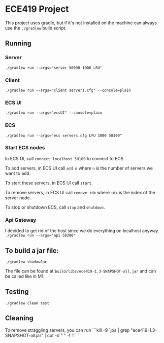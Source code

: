 # ECE419 Project
This project uses gradle, but if it's not installed on the machine can always use the `./gradlew` build script.

## Running
### Server
`./gradlew run --args="server 50000 1000 LRU"`
### Client
`./gradlew run --args="client servers.cfg" --console=plain`
### ECS UI
`./gradlew run --args="ecsUI" --console=plain`
### ECS
`./gradlew run --args="ecs servers.cfg LFU 1000 50100"`
### Start ECS nodes
In ECS UI, call ```connect localhost 50100``` to connect to ECS. 

To add servers, in ECS UI call ```add n``` where ```n``` is the number of servers we want to add.

To start these servers, in ECS UI call ```start```.

To remove servers, in ECS UI call ```remove idx``` where ```idx``` is the index of the server node.

To stop or shutdown ECS, call ```stop``` and ```shutdown```.
### Api Gateway
I decided to get rid of the host since we do everything on localhost anyway.
`./gradlew run --args="api 50200"`
## To build a jar file:
```./gradlew shadowJar```

The file can be found at `build/libs/ece419-1.3-SNAPSHOT-all.jar` and can be called like in M1

## Testing
`./gradlew clean test`

## Cleaning
To remove straggling servers, you can run
```kill -9 `jps | grep "ece419-1.3-SNAPSHOT-all.jar" | cut -d " " -f 1````